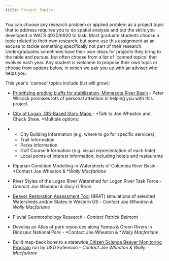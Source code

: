 ```yaml
---
title: Project Topics
---
```


You can choose any research problem or applied problem as a project topic that to address requires you to do spatial analysis and put the skills you developed in WATS 4930/6920 to task. Most graduate students choose a topic related to their own research, but some use this assignment as an excuse to tackle something specifically not part of their research. Undergraduates sometimes have their own ideas for projects they bring to the table and pursue, but often choose from a list of 'canned topics' that evolves each year. Any student is welcome to propose their own topic or choose from options below, in which we pair you up with an adviser who helps you.

This year's 'canned' topics include (list will grow):

- [Prioritizing eroding bluffs for stabilization, Minnesota River Basin](http://etal.usu.edu/Courses/GIS/2015/Projects/GIS%20Project_BluffStabilization.pdf) - Peter Wilcock promises lots of personal attention in helping you with this project.

- [City of Logan, GIS-Based Story Maps ](http://gis.joewheaton.org/assignments/project/project-topics/city-of-logan-gis-based-story-maps)- *Talk to Joe Wheaton and Chuck Shaw. *Multiple options:

- - City Building Information (e.g. where to go for specific services)
  - Trail Information
  - Parks Information
  - Golf Course Information (e.g. visual representation of each hole)
  - Local points of interest information, including hotels and restaurants

- Riparian Condition Modelling in Watersheds of Columbia River Basin  - *Contact Joe Wheaton & **Wally Macfarlane*

- River Styles of the Logan River Watershed for Logan River Task Force - *Contact Joe Wheaton & Gary O'Brien*

- [Beaver Restoration Assessment Tool](http://brat.joewheaton.org/) (BRAT) simulations of selected Watersheds and/or States in Western US - *Contact Joe Wheaton & Wally Macfarlane*

- Fluvial Geomorphology Research - *Contact Patrick Belmont*

- Develop an Atlas of park resources along Yampa & Green Rivers in Dinosaur National Park - *Contact Joe Wheaton & **Wally Macfarlane*

- Build map-back bone to a statewide[ Citizen Science Beaver Monitoring Program](http://extension.usu.edu/utahwaterwatch/htm/beaver-monitoring-app) run by USU Extension - *Contact Joe Wheaton & Wally Macfarlane*

  ​